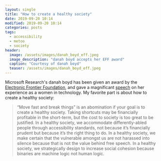 ```yaml
---
layout: single
title: "How to create a healthy society"
date: 2019-09-20 10:14
modified: 2019-09-20 10:14
categories: posts
tags:
  - accessibility
  - metoo
  - society
header:
  image: /assets/images/danah_boyd_eff.jpeg
  image_description: "danah boyd accepts her EFF award"
  caption: "Courtesy of danah boyd"
  teaser: /assets/images/danah_boyd_eff.jpeg
---
```


Microsoft Research's danah boyd has been given an award by the [Electronic Frontier Foundation](https://eff.org/),
and gave a magnificant
[speech](https://web.archive.org/web/20191213222537/https://onezero.medium.com/facing-the-great-reckoning-head-on-8fe434e10630)
on her experience as a women in technology.
My favorite part is about how to create a healthy society:

> “Move fast and break things” is an abomination if your goal is to create a healthy society.
> Taking shortcuts may be financially profitable in the short-term,
> but the cost to society is too great to be justified.
> In a healthy society,
> we accommodate differently-abled people through accessibility standards,
> not because it’s financially prudent but because it’s the right thing to do.
> In a healthy society,
> we make certain that the vulnerable amongst us are not harassed into silence
> because that is not the value behind free speech.
> In a healthy society,
> we strategically design to increase social cohesion
> because binaries are machine logic not human logic.

